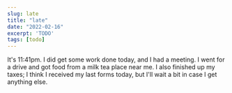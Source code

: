 ```yaml
---
slug: late
title: "late"
date: "2022-02-16"
excerpt: 'TODO'
tags: [todo]
---
```


It's 11:41pm. I did get some work done today, and I had a meeting. I went for a drive and got food from a milk tea place near me. I also finished up my taxes; I think I received my last forms today, but I'll wait a bit in case I get anything else.
